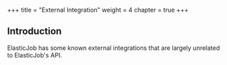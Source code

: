 +++
title = "External Integration"
weight = 4
chapter = true
+++

## Introduction

ElasticJob has some known external integrations that are largely unrelated to ElasticJob's API.
